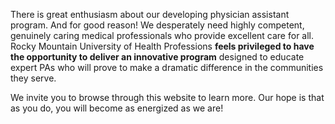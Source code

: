 There is great enthusiasm about our developing physician assistant program. And for good reason! <span class="highlight">We desperately need highly competent, genuinely caring medical professionals who provide excellent care for all</span>. Rocky Mountain University of Health Professions **feels privileged to have the opportunity to deliver an innovative program** designed to educate expert PAs who will prove to make a dramatic difference in the communities they serve.

We invite you to browse through this website to learn more. Our hope is that as you do, you will become as energized as we are!